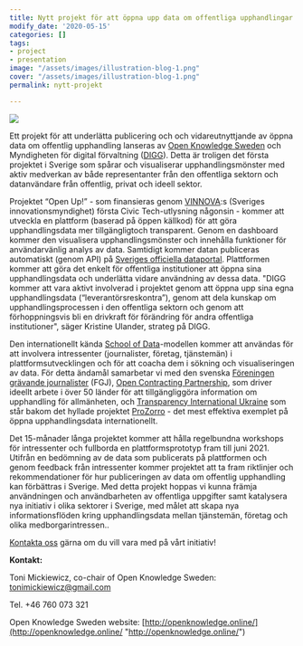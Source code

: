 ```yaml
---
title: Nytt projekt för att öppna upp data om offentliga upphandlingar i Sverige
modify_date: '2020-05-15'
categories: []
tags:
- project
- presentation
image: "/assets/images/illustration-blog-1.png"
cover: "/assets/images/illustration-blog-1.png"
permalink: nytt-projekt

---
```

![](/assets/images/illustration-blog-1.png)

Ett projekt för att underlätta publicering och och vidareutnyttjande av öppna data om offentlig upphandling lanseras av [Open Knowledge Sweden](http://openknowledge.online/) och Myndigheten för digital förvaltning ([DIGG](https://www.digg.se/)). Detta är troligen det första projektet i Sverige som spårar och visualiserar upphandlingsmönster med aktiv medverkan av både representanter från den offentliga sektorn och datanvändare från offentlig, privat och ideell sektor.

Projektet “Open Up!” - som finansieras genom [VINNOVA](https://www.vinnova.se/en/calls-for-proposals/civic-tech/digital-services-for-2019-04507/):s (Sveriges innovationsmyndighet) första Civic Tech-utlysning någonsin - kommer att utveckla en plattform (baserad på öppen källkod) för att göra upphandlingsdata mer tillgängligtoch transparent. Genom en dashboard kommer den visualisera upphandlingsmönster och innehålla funktioner för användarvänlig analys av data. Samtidigt kommer datan publiceras automatiskt (genom API) på [Sveriges officiella dataportal](https://www.dataportal.se/). Plattformen kommer att göra det enkelt för offentliga institutioner att öppna sina upphandlingsdata och underlätta vidare användning av dessa data. "DIGG kommer att vara aktivt involverad i projektet genom att öppna upp sina egna upphandlingsdata (“leverantörsreskontra”), genom att dela kunskap om upphandlingsprocessen i den offentliga sektorn och genom att förhoppningsvis bli en drivkraft för förändring för andra offentliga institutioner", säger Kristine Ulander, strateg på DIGG.

Den internationellt kända [School of Data](https://schoolofdata.org/)-modellen kommer att användas för att involvera intressenter (journalister, företag, tjänstemän) i plattformsutvecklingen och för att coacha dem i sökning och visualiseringen av data. För detta ändamål samarbetar vi med den svenska [Föreningen grävande journalister](http://www.fgj.se/) (FGJ), [Open Contracting Partnership](https://www.open-contracting.org/), som driver ideellt arbete i över 50 länder för att tillgängliggöra information om upphandling för allmänheten, och [Transparency International Ukraine](https://ti-ukraine.org/) som står bakom det hyllade projektet [ProZorro](https://prozorro.gov.ua/en) - det mest effektiva exemplet på öppna upphandlingsdata internationellt.

Det 15-månader långa projektet kommer att hålla regelbundna workshops för intressenter och fullborda en plattformsprototyp fram till juni 2021. Utifrån en bedömning av de data som publicerats på plattformen och genom feedback från intressenter kommer projektet att ta fram riktlinjer och rekommendationer för hur publiceringen av data om offentlig upphandling kan förbättras i Sverige. Med detta projekt hoppas vi kunna främja användningen och användbarheten av offentliga uppgifter samt katalysera nya initiativ i olika sektorer i Sverige, med målet att skapa nya informationsflöden kring upphandlingsdata mellan tjänstemän, företag och olika medborgarintressen..

[Kontakta oss](/om-oss/#kontakta-oss) gärna om du vill vara med på vårt initiativ!

**Kontakt:**

Toni Mickiewicz, co-chair of Open Knowledge Sweden: [tonimickiewicz@gmail.com](mailto:tonimickiewicz@gmail.com)

Tel. +46 760 073 321

Open Knowledge Sweden website: [http://openknowledge.online/](http://openknowledge.online/ "http://openknowledge.online/")